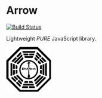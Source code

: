 Arrow
=====
[![Build Status](https://secure.travis-ci.org/JFusco/Arrow.png)](http://travis-ci.org/JFusco/Arrow)

Lightweight *PURE* JavaScript library.

![alt tag](arrow-logo.png)